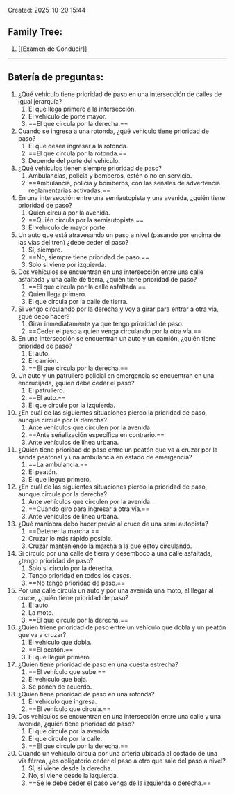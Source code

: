 Created: 2025-10-20 15:44
## Family Tree:
1. [[Examen de Conducir]]
-- -
## Batería de preguntas:
1. ¿Qué vehículo tiene prioridad de paso en una intersección de calles de igual jerarquía?
	1. El que llega primero a la intersección.
	2. El vehículo de porte mayor.
	3. ==El que circula por la derecha.==
2. Cuando se ingresa a una rotonda, ¿qué vehículo tiene prioridad de paso?
	1. El que desea ingresar a la rotonda.
	2. ==El que circula por la rotonda.==
	3. Depende del porte del vehículo.
3. ¿Qué vehículos tienen siempre prioridad de paso?
	1. Ambulancias, policía y bomberos, estén o no en servicio.
	2. ==Ambulancia, policía y bomberos, con las señales de advertencia reglamentarias activadas.==
4. En una intersección entre una semiautopista y una avenida, ¿quién tiene prioridad de paso?
	1. Quien circula por la avenida.
	2. ==Quién circula por la semiautopista.==
	3. El vehículo de mayor porte.
5. Un auto que está atravesando un paso a nivel (pasando por encima de las vías del tren) ¿debe ceder el paso?
	1. Sí, siempre.
	2. ==No, siempre tiene prioridad de paso.==
	3. Solo si viene por izquierda.
6. Dos vehículos se encuentran en una intersección entre una calle asfaltada y una calle de tierra, ¿quién tiene prioridad de paso?
	1. ==El que circula por la calle asfaltada.==
	2. Quien llega primero.
	3. El que circula por la calle de tierra.
7. Si vengo circulando por la derecha y voy a girar para entrar a otra vía, ¿qué debo hacer?
	1. Girar inmediatamente ya que tengo prioridad de paso.
	2. ==Ceder el paso a quien venga circulando por la otra vía.==
8. En una intersección se encuentran un auto y un camión, ¿quién tiene prioridad de paso? 
	1. El auto.
	2. El camión.
	3. ==El que circula por la derecha.==
9. Un auto y un patrullero policial en emergencia se encuentran en una encrucijada, ¿quién debe ceder el paso?
	1. El patrullero.
	2. ==El auto.==
	3. El que circule por la izquierda.
10. ¿En cuál de las siguientes situaciones pierdo la prioridad de paso, aunque circule por la derecha?
	1. Ante vehículos que circulen por la avenida.
	2. ==Ante señalización específica en contrario.==
	3. Ante vehículos de línea urbana.
11. ¿Quién tiene prioridad de paso entre un peatón que va a cruzar por la senda peatonal y una ambulancia en estado de emergencia?
	1. ==La ambulancia.==
	2. El peatón.
	3. El que llegue primero.
12. ¿En cuál de las siguientes situaciones pierdo la prioridad de paso, aunque circule por la derecha?
	1. Ante vehículos que circulen por la avenida.
	2. ==Cuando giro para ingresar a otra vía.==
	3. Ante vehículos de línea urbana.
13. ¿Qué maniobra debo hacer previo al cruce de una semi autopista?
	1. ==Detener la marcha.==
	2. Cruzar lo más rápido posible.
	3. Cruzar manteniendo la marcha a la que estoy circulando.
14. Si circulo por una calle de tierra y desemboco a una calle asfaltada, ¿tengo prioridad de paso?
	1. Solo si circulo por la derecha.
	2. Tengo prioridad en todos los casos.
	3. ==No tengo prioridad de paso.==
15. Por una calle circula un auto y por una avenida una moto, al llegar al cruce, ¿quién tiene prioridad de paso?
	1. El auto.
	2. La moto.
	3. ==El que circule por la derecha.==
16. ¿Quién triene prioridad de paso entre un vehículo que dobla y un peatón que va a cruzar?
	1. El vehículo que dobla.
	2. ==El peatón.==
	3. El que llegue primero.
17. ¿Quién tiene prioridad de paso en una cuesta estrecha?
	1. ==El vehículo que sube.==
	2. El vehículo que baja.
	3. Se ponen de acuerdo.
18. ¿Quién tiene prioridad de paso en una rotonda?
	1. El vehículo que ingresa.
	2. ==El vehículo que circula.==
19. Dos vehículos se encuentran en una intersección entre una calle y una avenida, ¿quién tiene prioridad de paso?
	1. El que circule por la avenida.
	2. El que circule por la calle.
	3. ==El que circule por la derecha.==
20. Cuando un vehículo circula por una arteria ubicada al costado de una vía férrea, ¿es obligatorio ceder el paso a otro que sale del paso a nivel?
	1. Sí, si viene desde la derecha.
	2. No, si viene desde la izquierda.
	3. ==Se le debe ceder el paso venga de la izquierda o derecha.==